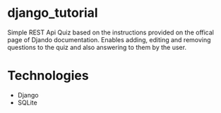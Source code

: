 # django_tutorial 

Simple REST Api Quiz based on the instructions provided on the offical page of Djando documentation. 
Enables adding, editing and removing questions to the quiz and also answering to them by the user. 

# Technologies

 - Django
 - SQLite

